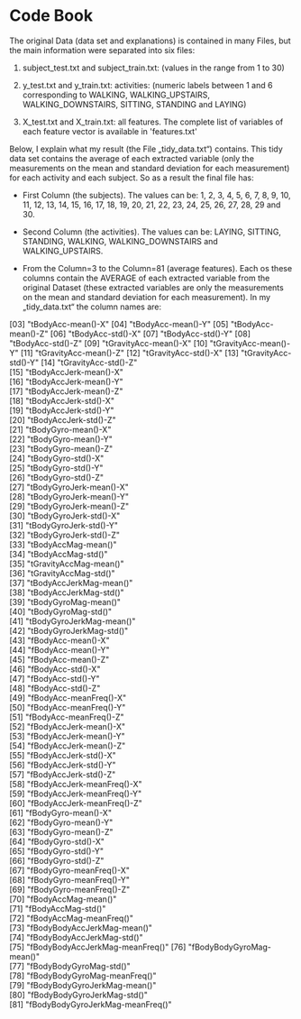 Code Book       
====================

The original Data (data set and explanations) is contained in many Files, but the main information were separated into six files:

1) subject_test.txt and subject_train.txt: (values in the range from 1 to 30)

2) y_test.txt and y_train.txt: activities: (numeric labels between 1 and 6 corresponding to WALKING, WALKING_UPSTAIRS, WALKING_DOWNSTAIRS, SITTING, STANDING and LAYING)

3) X_test.txt and X_train.txt: all features. The complete list of variables of each feature vector is available in 'features.txt'

Below, I explain what my result (the File „tidy_data.txt“) contains. This tidy data set contains the average of each extracted variable (only the measurements on the mean and standard deviation for each measurement) for each activity and each subject. So as a result the final file has:

- First Column (the subjects). The values can be:
1, 2, 3, 4, 5, 6, 7, 8, 9, 10, 11, 12, 13, 14, 15, 16, 17, 18, 19, 20, 21, 22, 23, 24, 25, 26, 27, 28, 29 and 30.


- Second Column (the activities). The values can be:
LAYING, SITTING, STANDING, WALKING, WALKING_DOWNSTAIRS and WALKING_UPSTAIRS. 

- From the Column=3 to the Column=81 (average features). Each os these columns contain the AVERAGE of each extracted variable from the original Dataset (these extracted variables are only the measurements on the mean and standard deviation for each measurement). In my „tidy_data.txt“ the column names are:

[03] "tBodyAcc-mean()-X"
[04] "tBodyAcc-mean()-Y"
[05] "tBodyAcc-mean()-Z"
[06] "tBodyAcc-std()-X"
[07] "tBodyAcc-std()-Y"
[08] "tBodyAcc-std()-Z"
[09] "tGravityAcc-mean()-X"
[10] "tGravityAcc-mean()-Y"
[11] "tGravityAcc-mean()-Z"
[12] "tGravityAcc-std()-X"
[13] "tGravityAcc-std()-Y"
[14] "tGravityAcc-std()-Z"             
[15] "tBodyAccJerk-mean()-X"          
[16] "tBodyAccJerk-mean()-Y"           
[17] "tBodyAccJerk-mean()-Z"           
[18] "tBodyAccJerk-std()-X"           
[19] "tBodyAccJerk-std()-Y"            
[20] "tBodyAccJerk-std()-Z"            
[21] "tBodyGyro-mean()-X"             
[22] "tBodyGyro-mean()-Y"              
[23] "tBodyGyro-mean()-Z"              
[24] "tBodyGyro-std()-X"              
[25] "tBodyGyro-std()-Y"               
[26] "tBodyGyro-std()-Z"               
[27] "tBodyGyroJerk-mean()-X"         
[28] "tBodyGyroJerk-mean()-Y"          
[29] "tBodyGyroJerk-mean()-Z"          
[30] "tBodyGyroJerk-std()-X"          
[31] "tBodyGyroJerk-std()-Y"           
[32] "tBodyGyroJerk-std()-Z"           
[33] "tBodyAccMag-mean()"             
[34] "tBodyAccMag-std()"               
[35] "tGravityAccMag-mean()"           
[36] "tGravityAccMag-std()"           
[37] "tBodyAccJerkMag-mean()"          
[38] "tBodyAccJerkMag-std()"           
[39] "tBodyGyroMag-mean()"            
[40] "tBodyGyroMag-std()"              
[41] "tBodyGyroJerkMag-mean()"         
[42] "tBodyGyroJerkMag-std()"         
[43] "fBodyAcc-mean()-X"               
[44] "fBodyAcc-mean()-Y"               
[45] "fBodyAcc-mean()-Z"              
[46] "fBodyAcc-std()-X"                
[47] "fBodyAcc-std()-Y"                
[48] "fBodyAcc-std()-Z"               
[49] "fBodyAcc-meanFreq()-X"           
[50] "fBodyAcc-meanFreq()-Y"           
[51] "fBodyAcc-meanFreq()-Z"          
[52] "fBodyAccJerk-mean()-X"           
[53] "fBodyAccJerk-mean()-Y"           
[54] "fBodyAccJerk-mean()-Z"          
[55] "fBodyAccJerk-std()-X"            
[56] "fBodyAccJerk-std()-Y"            
[57] "fBodyAccJerk-std()-Z"           
[58] "fBodyAccJerk-meanFreq()-X"       
[59] "fBodyAccJerk-meanFreq()-Y"       
[60] "fBodyAccJerk-meanFreq()-Z"      
[61] "fBodyGyro-mean()-X"              
[62] "fBodyGyro-mean()-Y"              
[63] "fBodyGyro-mean()-Z"             
[64] "fBodyGyro-std()-X"               
[65] "fBodyGyro-std()-Y"               
[66] "fBodyGyro-std()-Z"              
[67] "fBodyGyro-meanFreq()-X"          
[68] "fBodyGyro-meanFreq()-Y"          
[69] "fBodyGyro-meanFreq()-Z"         
[70] "fBodyAccMag-mean()"              
[71] "fBodyAccMag-std()"               
[72] "fBodyAccMag-meanFreq()"         
[73] "fBodyBodyAccJerkMag-mean()"      
[74] "fBodyBodyAccJerkMag-std()"       
[75] "fBodyBodyAccJerkMag-meanFreq()" 
[76] "fBodyBodyGyroMag-mean()"         
[77] "fBodyBodyGyroMag-std()"          
[78] "fBodyBodyGyroMag-meanFreq()"    
[79] "fBodyBodyGyroJerkMag-mean()"     
[80] "fBodyBodyGyroJerkMag-std()"      
[81] "fBodyBodyGyroJerkMag-meanFreq()"




